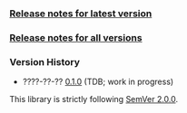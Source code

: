 ### [Release notes for latest version](latest.md)

### [Release notes for all versions](full.md)

### Version History

* ????-??-?? [0.1.0](0.1.0.md) (TDB; work in progress)


This library is strictly following [SemVer 2.0.0](https://semver.org/spec/v2.0.0.html).